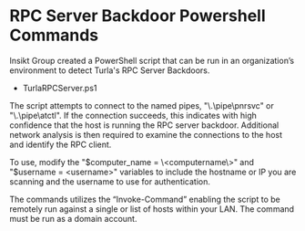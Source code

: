 # RPC Server Backdoor Powershell Commands

Insikt Group created a PowerShell script that can be run in an organization’s environment to detect Turla's RPC Server Backdoors.

* TurlaRPCServer.ps1

The script attempts to connect to the named pipes, "\\.\pipe\pnrsvc" or "\\.\pipe\atctl". If the connection succeeds, this indicates with high confidence that the host is running the RPC server backdoor. Additional network analysis is then required to examine the connections to the host and identify the RPC client.

To use, modify the "$computer_name = \<computername\>" and "$username = \<username\>" variables to include the hostname or IP you are scanning and the username to use for authentication.
  
The commands utilizes the “Invoke-Command” enabling the script to be remotely run against a single or list of hosts within your LAN. The command must be run as a domain account.
